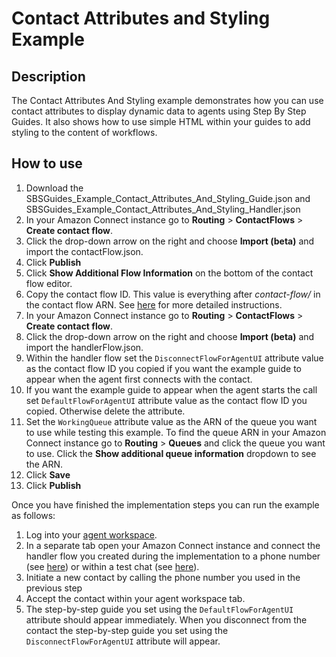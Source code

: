 # Contact Attributes and Styling Example

## Description
The Contact Attributes And Styling example demonstrates how you can use contact attributes to display dynamic data to agents using Step By Step Guides. It also shows how to use simple HTML within your guides to add styling to the content of workflows.

## How to use
1. Download the SBSGuides_Example_Contact_Attributes_And_Styling_Guide.json and SBSGuides_Example_Contact_Attributes_And_Styling_Handler.json
1. In your Amazon Connect instance go to **Routing** > **ContactFlows** > **Create contact flow**.
1. Click the drop-down arrow on the right and choose **Import (beta)** and import the contactFlow.json.
1. Click **Publish**
1. Click **Show Additional Flow Information** on the bottom of the contact flow editor.
1. Copy the contact flow ID. This value is everything after *contact-flow/* in the contact flow ARN. See [here](https://docs.aws.amazon.com/connect/latest/adminguide/find-contact-flow-id.html) for more detailed instructions.
1. In your Amazon Connect instance go to **Routing** > **ContactFlows** > **Create contact flow**.
1. Click the drop-down arrow on the right and choose **Import (beta)** and import the handlerFlow.json.
1. Within the handler flow set the `DisconnectFlowForAgentUI` attribute value as the contact flow ID you copied if you want the example guide to appear when the agent first connects with the contact.
1. If you want the example guide to appear when the agent starts the call set `DefaultFlowForAgentUI` attribute value as the contact flow ID you copied. Otherwise delete the attribute.
1. Set the `WorkingQueue` attribute value as the ARN of the queue you want to use while testing this example. To find the queue ARN in your Amazon Connect instance go to **Routing** > **Queues** and click the queue you want to use. Click the **Show additional queue information** dropdown to see the ARN.
1. Click **Save**
1. Click **Publish**

Once you have finished the implementation steps you can run the example as follows:

1. Log into your [agent workspace](https://docs.aws.amazon.com/connect/latest/adminguide/agent-user-guide.html).
1. In a separate tab open your Amazon Connect instance and connect the handler flow you created during the implementation to a phone number (see [here](https://docs.aws.amazon.com/connect/latest/adminguide/tutorial1-assign-contact-flow-to-number.html)) or within a test chat (see [here](https://docs.aws.amazon.com/connect/latest/adminguide/chat-testing.html#test-chat)).
1. Initiate a new contact by calling the phone number you used in the previous step 
1. Accept the contact within your agent workspace tab.
1. The step-by-step guide you set using the `DefaultFlowForAgentUI` attribute should appear immediately. When you disconnect from the contact the step-by-step guide you set using the `DisconnectFlowForAgentUI` attribute will appear.